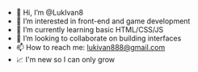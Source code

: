 - 👋 Hi, I’m @LukIvan8
- 👀 I’m interested in front-end and game development
- 🌱 I’m currently learning basic HTML/CSS/JS
- 💞️ I’m looking to collaborate on building interfaces
- 📫 How to reach me: lukivan888@gmail.com
- 📈 I'm new so I can only grow
<!---
LukIvan8/LukIvan8 is a ✨ special ✨ repository because its `README.md` (this file) appears on your GitHub profile.
You can click the Preview link to take a look at your changes.
--->
